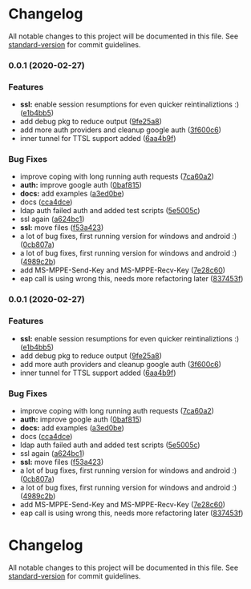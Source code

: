 # Changelog

All notable changes to this project will be documented in this file. See [standard-version](https://github.com/conventional-changelog/standard-version) for commit guidelines.

### 0.0.1 (2020-02-27)


### Features

* **ssl:** enable session resumptions for even quicker reintinaliztions :) ([e1b4bb5](https://github.com/simllll/node-radius-server/commit/e1b4bb5597ac74f10b120a5f8cfef7b407a48c8f))
* add debug pkg to reduce output ([9fe25a8](https://github.com/simllll/node-radius-server/commit/9fe25a8b497071ea9276785b7f7710ae0e1e88f8))
* add more auth providers and cleanup google auth ([3f600c6](https://github.com/simllll/node-radius-server/commit/3f600c664ffa7315053d47773c7f9d5060b68d32))
* inner tunnel for TTSL support added ([6aa4b9f](https://github.com/simllll/node-radius-server/commit/6aa4b9f92efb271ee327d3d70bccba27284304ee))


### Bug Fixes

* improve coping with long running auth requests ([7ca60a2](https://github.com/simllll/node-radius-server/commit/7ca60a20cc24eb8100ed1f20fe18e7ec664fd176))
* **auth:** improve google auth ([0baf815](https://github.com/simllll/node-radius-server/commit/0baf8155bf74fed9e08826b1aea8242f72c81878))
* **docs:** add examples ([a3ed0be](https://github.com/simllll/node-radius-server/commit/a3ed0be02db0a7fcd89544c89d9b0ee11e949808))
* docs ([cca4dce](https://github.com/simllll/node-radius-server/commit/cca4dce96142d2b2d04b419bd7500e3841262235))
* ldap auth failed auth and added test scripts ([5e5005c](https://github.com/simllll/node-radius-server/commit/5e5005cf6bcbc3d9450db3651478249f8deb92a6))
* ssl again ([a624bc1](https://github.com/simllll/node-radius-server/commit/a624bc15b0e1fde4f2a268c62500b090e4f366a5))
* **ssl:** move files ([f53a423](https://github.com/simllll/node-radius-server/commit/f53a42335bb583af7575b8cf5fcf5fe58cdeaed4))
* a lot of bug fixes, first running version for windows and android :) ([0cb807a](https://github.com/simllll/node-radius-server/commit/0cb807a555febec461edf1280fe1a7e1b72186b0))
* a lot of bug fixes, first running version for windows and android :) ([4989c2b](https://github.com/simllll/node-radius-server/commit/4989c2b6bc162a1688e84c21919835cb8637854c))
* add MS-MPPE-Send-Key and MS-MPPE-Recv-Key ([7e28c60](https://github.com/simllll/node-radius-server/commit/7e28c60d81abe4c2c5269babbf6ef5951d65d682))
* eap call is using wrong this, needs more refactoring later ([837453f](https://github.com/simllll/node-radius-server/commit/837453fca250abb45f1069405b96e29fc0e3e9c4))

### 0.0.1 (2020-02-27)


### Features

* **ssl:** enable session resumptions for even quicker reintinaliztions :) ([e1b4bb5](https://github.com/simllll/node-radius-server/commit/e1b4bb5597ac74f10b120a5f8cfef7b407a48c8f))
* add debug pkg to reduce output ([9fe25a8](https://github.com/simllll/node-radius-server/commit/9fe25a8b497071ea9276785b7f7710ae0e1e88f8))
* add more auth providers and cleanup google auth ([3f600c6](https://github.com/simllll/node-radius-server/commit/3f600c664ffa7315053d47773c7f9d5060b68d32))
* inner tunnel for TTSL support added ([6aa4b9f](https://github.com/simllll/node-radius-server/commit/6aa4b9f92efb271ee327d3d70bccba27284304ee))


### Bug Fixes

* improve coping with long running auth requests ([7ca60a2](https://github.com/simllll/node-radius-server/commit/7ca60a20cc24eb8100ed1f20fe18e7ec664fd176))
* **auth:** improve google auth ([0baf815](https://github.com/simllll/node-radius-server/commit/0baf8155bf74fed9e08826b1aea8242f72c81878))
* **docs:** add examples ([a3ed0be](https://github.com/simllll/node-radius-server/commit/a3ed0be02db0a7fcd89544c89d9b0ee11e949808))
* docs ([cca4dce](https://github.com/simllll/node-radius-server/commit/cca4dce96142d2b2d04b419bd7500e3841262235))
* ldap auth failed auth and added test scripts ([5e5005c](https://github.com/simllll/node-radius-server/commit/5e5005cf6bcbc3d9450db3651478249f8deb92a6))
* ssl again ([a624bc1](https://github.com/simllll/node-radius-server/commit/a624bc15b0e1fde4f2a268c62500b090e4f366a5))
* **ssl:** move files ([f53a423](https://github.com/simllll/node-radius-server/commit/f53a42335bb583af7575b8cf5fcf5fe58cdeaed4))
* a lot of bug fixes, first running version for windows and android :) ([0cb807a](https://github.com/simllll/node-radius-server/commit/0cb807a555febec461edf1280fe1a7e1b72186b0))
* a lot of bug fixes, first running version for windows and android :) ([4989c2b](https://github.com/simllll/node-radius-server/commit/4989c2b6bc162a1688e84c21919835cb8637854c))
* add MS-MPPE-Send-Key and MS-MPPE-Recv-Key ([7e28c60](https://github.com/simllll/node-radius-server/commit/7e28c60d81abe4c2c5269babbf6ef5951d65d682))
* eap call is using wrong this, needs more refactoring later ([837453f](https://github.com/simllll/node-radius-server/commit/837453fca250abb45f1069405b96e29fc0e3e9c4))

# Changelog

All notable changes to this project will be documented in this file. See [standard-version](https://github.com/conventional-changelog/standard-version) for commit guidelines.
